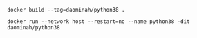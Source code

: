 `docker build --tag=daominah/python38 .`

`docker run --network host --restart=no --name python38 -dit daominah/python38`
